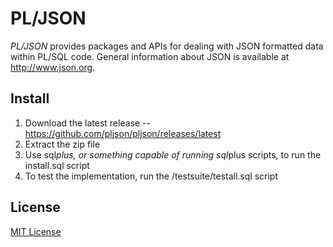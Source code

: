 # PL/JSON

*PL/JSON* provides packages and APIs for dealing with JSON formatted data
within PL/SQL code. General information about JSON is available at
http://www.json.org.

## Install

1.  Download the latest release -- https://github.com/pljson/pljson/releases/latest
2.  Extract the zip file
3.  Use sql*plus, or something capable of running sql*plus scripts, to
    run the install.sql script
4.  To test the implementation, run the /testsuite/testall.sql script

## License

[MIT License](LICENSE)
